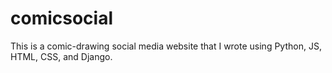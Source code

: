 # comicsocial
This is a comic-drawing social media website that I wrote using Python, JS, HTML, CSS, and Django.
